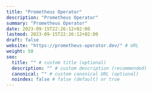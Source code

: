 ```yaml
---
title: "Prometheus Operator"
description: "Prometheus Operator"
summary: "Prometheus Operator"
date: 2023-09-15T22:26:12+02:00
lastmod: 2023-09-15T22:26:12+02:00
draft: false
website: "https://prometheus-operator.dev/" # URL
weight: 50
seo:
  title: "" # custom title (optional)
  description: "" # custom description (recommended)
  canonical: "" # custom canonical URL (optional)
  noindex: false # false (default) or true
---
```


